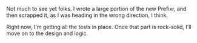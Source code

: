 Not much to see yet folks. I wrote a large portion of the new Prefixr, and then scrapped it, as I was heading in the wrong direction, I think.

Right now, I'm getting all the tests in place. Once that part is rock-solid, I'll move on to the design and logic.